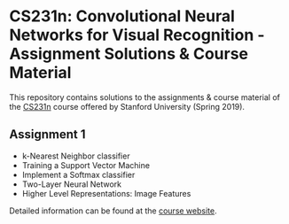 # CS231n: Convolutional Neural Networks for Visual Recognition - Assignment Solutions & Course Material

This repository contains solutions to the assignments & course material of the [CS231n](https://cs231n.github.io/) course offered by Stanford University (Spring 2019).

## Assignment 1

* k-Nearest Neighbor classifier
* Training a Support Vector Machine
* Implement a Softmax classifier
* Two-Layer Neural Network
* Higher Level Representations: Image Features

Detailed information can be found at the [course website](http://cs231n.stanford.edu/2019/).
